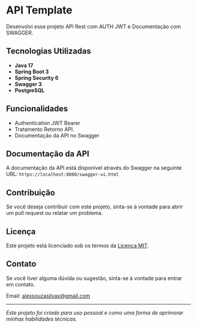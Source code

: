 # API Template

Desenvolvi esse projeto API Rest com AUTH JWT e Documentação com SWAGGER.

## Tecnologias Utilizadas

- **Java 17**
- **Spring Boot 3**
- **Spring Security 6**
- **Swagger 3**
- **PostgreSQL**

## Funcionalidades

- Authentication JWT Bearer
- Tratamento Retorno API.
- Documentação da API no Swagger

## Documentação da API

A documentação da API está disponível através do Swagger na seguinte URL: `https://localhost:8080/swagger-ui.html`

## Contribuição

Se você deseja contribuir com este projeto, sinta-se à vontade para abrir um pull request ou relatar um problema.

## Licença

Este projeto está licenciado sob os termos da [Licença MIT](LICENSE).

## Contato

Se você tiver alguma dúvida ou sugestão, sinta-se à vontade para entrar em contato.

Email: alexsouzasilvax@gmail.com

---

_Este projeto foi criado para uso pessoal e como uma forma de aprimorar minhas habilidades técnicas._
